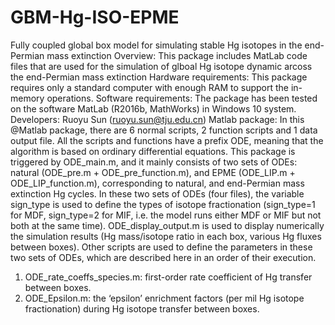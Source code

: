 # GBM-Hg-ISO-EPME
Fully coupled global box model for simulating stable Hg isotopes in the end-Permian mass extinction
Overview: This package includes MatLab code files that are used for the simulation of glboal Hg isotope dynamic arcoss the end-Permian mass extinction
Hardware requirements: This package requires only a standard computer with enough RAM to support the in-memory operations. Software requirements: The package has been tested on the software MatLab (R2016b, MathWorks) in Windows 10 system.
Developers: Ruoyu Sun (ruoyu.sun@tju.edu.cn) 
Matlab package: In this @Matlab package, there are 6 normal scripts, 2 function scripts and 1 data output file. All the scripts and functions have a prefix ODE, meaning that the algorithm is based on ordinary differential equations. This package is triggered by ODE_main.m, and it mainly consists of two sets of ODEs: natural (ODE_pre.m + ODE_pre_function.m), and EPME (ODE_LIP.m + ODE_LIP_function.m), corresponding to natural, and end-Permian mass extinction Hg cycles. In these two sets of ODEs (four files), the variable sign_type is used to define the types of isotope fractionation (sign_type=1 for MDF, sign_type=2 for MIF, i.e. the model runs either MDF or MIF but not both at the same time). ODE_display_output.m is used to display numerically the simulation results (Hg mass/isotope ratio in each box, various Hg fluxes between boxes). Other scripts are used to define the parameters in these two sets of ODEs, which are described here in an order of their execution.
1)	ODE_rate_coeffs_species.m: first-order rate coefficient of Hg transfer between boxes.
2)	ODE_Epsilon.m:  the ‘epsilon’ enrichment factors (per mil Hg isotope fractionation) during Hg isotope transfer between boxes. 
